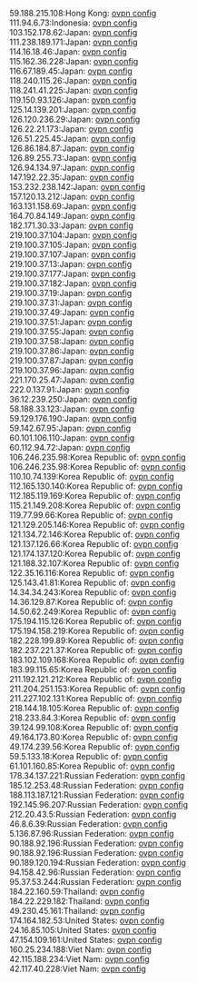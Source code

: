 59.188.215.108:Hong Kong: [ovpn config](vpn/59_188_215_108.ovpn)  
111.94.6.73:Indonesia: [ovpn config](vpn/111_94_6_73.ovpn)  
103.152.178.62:Japan: [ovpn config](vpn/103_152_178_62.ovpn)  
111.238.189.171:Japan: [ovpn config](vpn/111_238_189_171.ovpn)  
114.16.18.46:Japan: [ovpn config](vpn/114_16_18_46.ovpn)  
115.162.36.228:Japan: [ovpn config](vpn/115_162_36_228.ovpn)  
116.67.189.45:Japan: [ovpn config](vpn/116_67_189_45.ovpn)  
118.240.115.26:Japan: [ovpn config](vpn/118_240_115_26.ovpn)  
118.241.41.225:Japan: [ovpn config](vpn/118_241_41_225.ovpn)  
119.150.93.126:Japan: [ovpn config](vpn/119_150_93_126.ovpn)  
125.14.139.201:Japan: [ovpn config](vpn/125_14_139_201.ovpn)  
126.120.236.29:Japan: [ovpn config](vpn/126_120_236_29.ovpn)  
126.22.21.173:Japan: [ovpn config](vpn/126_22_21_173.ovpn)  
126.51.225.45:Japan: [ovpn config](vpn/126_51_225_45.ovpn)  
126.86.184.87:Japan: [ovpn config](vpn/126_86_184_87.ovpn)  
126.89.255.73:Japan: [ovpn config](vpn/126_89_255_73.ovpn)  
126.94.134.97:Japan: [ovpn config](vpn/126_94_134_97.ovpn)  
147.192.22.35:Japan: [ovpn config](vpn/147_192_22_35.ovpn)  
153.232.238.142:Japan: [ovpn config](vpn/153_232_238_142.ovpn)  
157.120.13.212:Japan: [ovpn config](vpn/157_120_13_212.ovpn)  
163.131.158.69:Japan: [ovpn config](vpn/163_131_158_69.ovpn)  
164.70.84.149:Japan: [ovpn config](vpn/164_70_84_149.ovpn)  
182.171.30.33:Japan: [ovpn config](vpn/182_171_30_33.ovpn)  
219.100.37.104:Japan: [ovpn config](vpn/219_100_37_104.ovpn)  
219.100.37.105:Japan: [ovpn config](vpn/219_100_37_105.ovpn)  
219.100.37.107:Japan: [ovpn config](vpn/219_100_37_107.ovpn)  
219.100.37.13:Japan: [ovpn config](vpn/219_100_37_13.ovpn)  
219.100.37.177:Japan: [ovpn config](vpn/219_100_37_177.ovpn)  
219.100.37.182:Japan: [ovpn config](vpn/219_100_37_182.ovpn)  
219.100.37.19:Japan: [ovpn config](vpn/219_100_37_19.ovpn)  
219.100.37.31:Japan: [ovpn config](vpn/219_100_37_31.ovpn)  
219.100.37.49:Japan: [ovpn config](vpn/219_100_37_49.ovpn)  
219.100.37.51:Japan: [ovpn config](vpn/219_100_37_51.ovpn)  
219.100.37.55:Japan: [ovpn config](vpn/219_100_37_55.ovpn)  
219.100.37.58:Japan: [ovpn config](vpn/219_100_37_58.ovpn)  
219.100.37.86:Japan: [ovpn config](vpn/219_100_37_86.ovpn)  
219.100.37.87:Japan: [ovpn config](vpn/219_100_37_87.ovpn)  
219.100.37.96:Japan: [ovpn config](vpn/219_100_37_96.ovpn)  
221.170.25.47:Japan: [ovpn config](vpn/221_170_25_47.ovpn)  
222.0.137.91:Japan: [ovpn config](vpn/222_0_137_91.ovpn)  
36.12.239.250:Japan: [ovpn config](vpn/36_12_239_250.ovpn)  
58.188.33.123:Japan: [ovpn config](vpn/58_188_33_123.ovpn)  
59.129.176.190:Japan: [ovpn config](vpn/59_129_176_190.ovpn)  
59.142.67.95:Japan: [ovpn config](vpn/59_142_67_95.ovpn)  
60.101.106.110:Japan: [ovpn config](vpn/60_101_106_110.ovpn)  
60.112.94.72:Japan: [ovpn config](vpn/60_112_94_72.ovpn)  
106.246.235.98:Korea Republic of: [ovpn config](vpn/106_246_235_98.ovpn)  
106.246.235.98:Korea Republic of: [ovpn config](vpn/106_246_235_98.ovpn)  
110.10.74.139:Korea Republic of: [ovpn config](vpn/110_10_74_139.ovpn)  
112.165.130.140:Korea Republic of: [ovpn config](vpn/112_165_130_140.ovpn)  
112.185.119.169:Korea Republic of: [ovpn config](vpn/112_185_119_169.ovpn)  
115.21.149.208:Korea Republic of: [ovpn config](vpn/115_21_149_208.ovpn)  
119.77.99.66:Korea Republic of: [ovpn config](vpn/119_77_99_66.ovpn)  
121.129.205.146:Korea Republic of: [ovpn config](vpn/121_129_205_146.ovpn)  
121.134.72.146:Korea Republic of: [ovpn config](vpn/121_134_72_146.ovpn)  
121.137.126.66:Korea Republic of: [ovpn config](vpn/121_137_126_66.ovpn)  
121.174.137.120:Korea Republic of: [ovpn config](vpn/121_174_137_120.ovpn)  
121.188.32.107:Korea Republic of: [ovpn config](vpn/121_188_32_107.ovpn)  
122.35.16.116:Korea Republic of: [ovpn config](vpn/122_35_16_116.ovpn)  
125.143.41.81:Korea Republic of: [ovpn config](vpn/125_143_41_81.ovpn)  
14.34.34.243:Korea Republic of: [ovpn config](vpn/14_34_34_243.ovpn)  
14.36.129.87:Korea Republic of: [ovpn config](vpn/14_36_129_87.ovpn)  
14.50.62.249:Korea Republic of: [ovpn config](vpn/14_50_62_249.ovpn)  
175.194.115.126:Korea Republic of: [ovpn config](vpn/175_194_115_126.ovpn)  
175.194.158.219:Korea Republic of: [ovpn config](vpn/175_194_158_219.ovpn)  
182.228.199.89:Korea Republic of: [ovpn config](vpn/182_228_199_89.ovpn)  
182.237.221.37:Korea Republic of: [ovpn config](vpn/182_237_221_37.ovpn)  
183.102.109.168:Korea Republic of: [ovpn config](vpn/183_102_109_168.ovpn)  
183.99.115.65:Korea Republic of: [ovpn config](vpn/183_99_115_65.ovpn)  
211.192.121.212:Korea Republic of: [ovpn config](vpn/211_192_121_212.ovpn)  
211.204.251.153:Korea Republic of: [ovpn config](vpn/211_204_251_153.ovpn)  
211.227.102.131:Korea Republic of: [ovpn config](vpn/211_227_102_131.ovpn)  
218.144.18.105:Korea Republic of: [ovpn config](vpn/218_144_18_105.ovpn)  
218.233.84.3:Korea Republic of: [ovpn config](vpn/218_233_84_3.ovpn)  
39.124.99.108:Korea Republic of: [ovpn config](vpn/39_124_99_108.ovpn)  
49.164.173.80:Korea Republic of: [ovpn config](vpn/49_164_173_80.ovpn)  
49.174.239.56:Korea Republic of: [ovpn config](vpn/49_174_239_56.ovpn)  
59.5.133.18:Korea Republic of: [ovpn config](vpn/59_5_133_18.ovpn)  
61.101.160.85:Korea Republic of: [ovpn config](vpn/61_101_160_85.ovpn)  
178.34.137.221:Russian Federation: [ovpn config](vpn/178_34_137_221.ovpn)  
185.12.253.48:Russian Federation: [ovpn config](vpn/185_12_253_48.ovpn)  
188.113.187.121:Russian Federation: [ovpn config](vpn/188_113_187_121.ovpn)  
192.145.96.207:Russian Federation: [ovpn config](vpn/192_145_96_207.ovpn)  
212.20.43.5:Russian Federation: [ovpn config](vpn/212_20_43_5.ovpn)  
46.8.6.39:Russian Federation: [ovpn config](vpn/46_8_6_39.ovpn)  
5.136.87.96:Russian Federation: [ovpn config](vpn/5_136_87_96.ovpn)  
90.188.92.196:Russian Federation: [ovpn config](vpn/90_188_92_196.ovpn)  
90.188.92.196:Russian Federation: [ovpn config](vpn/90_188_92_196.ovpn)  
90.189.120.194:Russian Federation: [ovpn config](vpn/90_189_120_194.ovpn)  
94.158.42.96:Russian Federation: [ovpn config](vpn/94_158_42_96.ovpn)  
95.37.53.244:Russian Federation: [ovpn config](vpn/95_37_53_244.ovpn)  
184.22.160.59:Thailand: [ovpn config](vpn/184_22_160_59.ovpn)  
184.22.229.182:Thailand: [ovpn config](vpn/184_22_229_182.ovpn)  
49.230.45.161:Thailand: [ovpn config](vpn/49_230_45_161.ovpn)  
174.164.182.53:United States: [ovpn config](vpn/174_164_182_53.ovpn)  
24.16.85.105:United States: [ovpn config](vpn/24_16_85_105.ovpn)  
47.154.109.161:United States: [ovpn config](vpn/47_154_109_161.ovpn)  
160.25.234.188:Viet Nam: [ovpn config](vpn/160_25_234_188.ovpn)  
42.115.188.234:Viet Nam: [ovpn config](vpn/42_115_188_234.ovpn)  
42.117.40.228:Viet Nam: [ovpn config](vpn/42_117_40_228.ovpn)  
